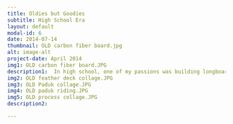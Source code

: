```yaml
---
title: Oldies but Goodies
subtitle: High School Era
layout: default
modal-id: 6
date: 2014-07-14
thumbnail: OLD carbon fiber board.jpg
alt: image-alt
project-date: April 2014
img1: OLD carbon fiber board.JPG
description1:  In high school, one of my passions was building longboards. I started by laminating plies of maple together in a contoured press to achieve concavity in the profile and increase the strength of the boards. I experimented with this a lot and made upwards of 15 of these, selling and gifting them to friends as I went. I also experimented with other methods like reinforced hardwoods cut out and engraved with a CNC router. I even constructed a couple with a foam core sandwiched between carbon fiber layups.
img2: OLD feather deck collage.JPG
img3: OLD Paduk collage.JPG
img4: OLD paduk riding.JPG
img5: OLD process collage.JPG
description2: 

---
```

